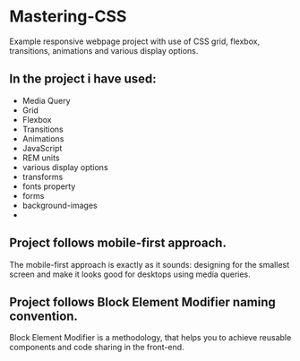 # Mastering-CSS
Example responsive webpage project with use of CSS grid, flexbox, transitions, animations and various display options. 


## In the project i have used:
- Media Query
- Grid
- Flexbox
- Transitions
- Animations
- JavaScript
- REM units
- various display options
- transforms
- fonts property
- forms
- background-images
-

## Project follows mobile-first approach.
The mobile-first approach is exactly as it sounds: designing for the smallest screen and make it looks good for desktops using media queries.

## Project follows Block Element Modifier naming convention.
Block Element Modifier is a methodology, that helps you to achieve reusable components and code sharing in the front-end.
